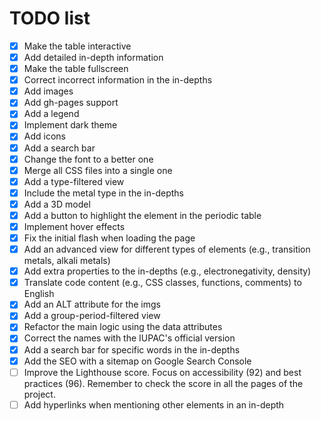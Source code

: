 # TODO list

- [X] Make the table interactive
- [X] Add detailed in-depth information
- [X] Make the table fullscreen
- [X] Correct incorrect information in the in-depths
- [X] Add images
- [X] Add gh-pages support
- [X] Add a legend
- [X] Implement dark theme
- [X] Add icons
- [X] Add a search bar
- [X] Change the font to a better one
- [X] Merge all CSS files into a single one
- [X] Add a type-filtered view
- [X] Include the metal type in the in-depths
- [X] Add a 3D model
- [X] Add a button to highlight the element in the periodic table
- [X] Implement hover effects
- [X] Fix the initial flash when loading the page
- [X] Add an advanced view for different types of elements (e.g., transition metals, alkali metals)
- [X] Add extra properties to the in-depths (e.g., electronegativity, density)
- [X] Translate code content (e.g., CSS classes, functions, comments) to English
- [X] Add an ALT attribute for the imgs
- [X] Add a group-period-filtered view
- [X] Refactor the main logic using the data attributes
- [X] Correct the names with the IUPAC's official version
- [X] Add a search bar for specific words in the in-depths
- [X] Add the SEO with a sitemap on Google Search Console
- [ ] Improve the Lighthouse score. Focus on accessibility (92) and best practices (96). Remember to check the score in all the pages of the project.
- [ ] Add hyperlinks when mentioning other elements in an in-depth
